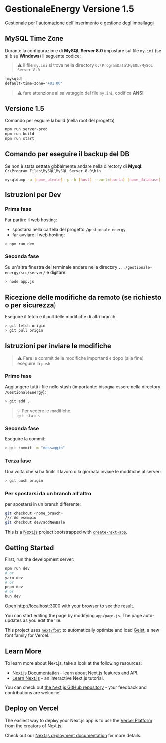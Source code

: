 # GestionaleEnergy Versione 1.5
Gestionale per l'automazione dell'inserimento e gestione degl'imballaggi 

## MySQL Time Zone

Durante la configurazione di **MySQL Server 8.0** impostare sul file `my.ini` (se si è su **Windows**) il seguente codice:

> :warning: il file `my.ini` si trova nella directory `C:\ProgramData\MySQL\MySQL Server 8.0`

```sh
[mysqld]
default-time-zone='+01:00'
```

> :warning: fare attenzione al salvataggio del file `my.ini`, codifica **ANSI**

## Versione 1.5

Comando per esguire la build (nella root del progetto)
```sh
npm run server-prod
npm run build
npm run start
```

## Comando per eseguire il backup del DB

Se non è stata settata globalmente andare nella directory di **Mysql**: \
`C:\Program Files\MySQL\MySQL Server 8.0\bin`

```bash
mysqldump -u [nome_utente] -p -h [host] --port=[porta] [nome_database] > [path\to\backup\file.sql]
```

## Istruzioni per Dev

### Prima fase

Far partire il web hosting:
- spostarsi nella cartella del progetto `/gestionale-energy`
- far avviare il web hosting:
```bash
> npm run dev
```

### Seconda fase 

Su un'altra finestra del terminale andare nella directory `.../gestionale-energy/src/server/` e digitare:
```bash
> node app.js
```

## Ricezione delle modifiche da remoto (se richiesto o per sicurezza)

Eseguire il fetch e il pull delle modifiche di altri branch
```bash
> git fetch origin
> git pull origin
```

## Istruzioni per inviare le modifiche

> :warning: Fare le commit delle modifiche importanti e dopo (alla fine) eseguire la `push`


### Primo fase

Aggiungere tutti i file nello stash (importante: bisogna essere nella directory `/GestionaleEnergy`):
```bash
> git add .
```

> :bulb: Per vedere le modifiche: \
> `git status`

### Seconda fase

Eseguire la commit:
```bash
> git commit -m "messaggio"
```

### Terza fase

Una volta che si ha finito il lavoro o la giornata inviare le modifiche al server:
```bash
> git push origin
```

### Per spostarsi da un branch all'altro

per spostarsi in un branch differente:
```bash
git checkout <nome_branch>
/// Ad esempio
git checkout dev/addNewBale
```

This is a [Next.js](https://nextjs.org) project bootstrapped with [`create-next-app`](https://github.com/vercel/next.js/tree/canary/packages/create-next-app).

## Getting Started

First, run the development server:

```bash
npm run dev
# or
yarn dev
# or
pnpm dev
# or
bun dev
```

Open [http://localhost:3000](http://localhost:3000) with your browser to see the result.

You can start editing the page by modifying `app/page.js`. The page auto-updates as you edit the file.

This project uses [`next/font`](https://nextjs.org/docs/app/building-your-application/optimizing/fonts) to automatically optimize and load [Geist](https://vercel.com/font), a new font family for Vercel.

## Learn More

To learn more about Next.js, take a look at the following resources:

- [Next.js Documentation](https://nextjs.org/docs) - learn about Next.js features and API.
- [Learn Next.js](https://nextjs.org/learn) - an interactive Next.js tutorial.

You can check out [the Next.js GitHub repository](https://github.com/vercel/next.js) - your feedback and contributions are welcome!

## Deploy on Vercel

The easiest way to deploy your Next.js app is to use the [Vercel Platform](https://vercel.com/new?utm_medium=default-template&filter=next.js&utm_source=create-next-app&utm_campaign=create-next-app-readme) from the creators of Next.js.

Check out our [Next.js deployment documentation](https://nextjs.org/docs/app/building-your-application/deploying) for more details.
